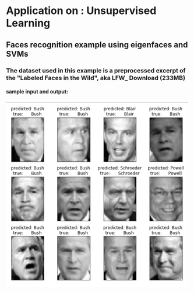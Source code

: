 # Application on : Unsupervised Learning
## Faces recognition example using eigenfaces and SVMs
### The dataset used in this example is a preprocessed excerpt of the "Labeled Faces in the Wild", aka LFW_ Download (233MB)
#### sample input and output:
<img src="images/1.PNG" width= "500">
